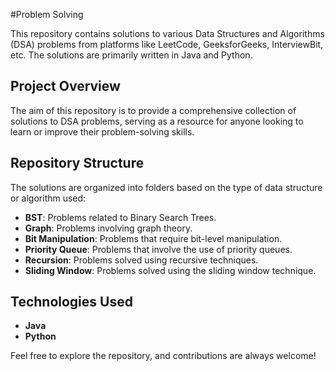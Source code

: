 #Problem Solving

This repository contains solutions to various Data Structures and Algorithms (DSA) problems from platforms like LeetCode, GeeksforGeeks, InterviewBit, etc. The solutions are primarily written in Java and Python.

## Project Overview

The aim of this repository is to provide a comprehensive collection of solutions to DSA problems, serving as a resource for anyone looking to learn or improve their problem-solving skills.

## Repository Structure

The solutions are organized into folders based on the type of data structure or algorithm used:

- **BST**: Problems related to Binary Search Trees.
- **Graph**: Problems involving graph theory.
- **Bit Manipulation**: Problems that require bit-level manipulation.
- **Priority Queue**: Problems that involve the use of priority queues.
- **Recursion**: Problems solved using recursive techniques.
- **Sliding Window**: Problems solved using the sliding window technique.

## Technologies Used

- **Java**
- **Python**

Feel free to explore the repository, and contributions are always welcome!
